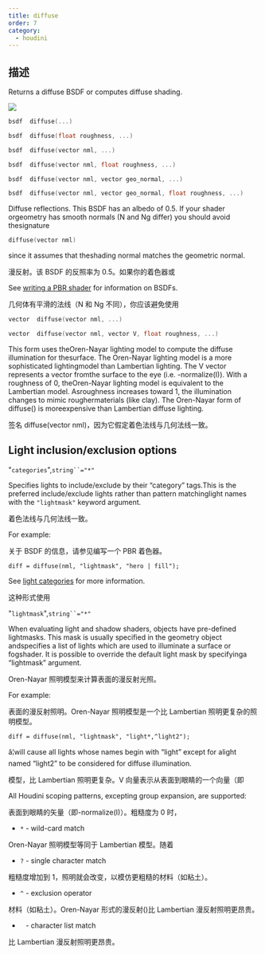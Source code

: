 ```yaml
---
title: diffuse
order: 7
category:
  - houdini
---
```

    
## 描述

Returns a diffuse BSDF or computes diffuse shading.

![](../../images/rendering/diffuse.png)

```c
bsdf  diffuse(...)
```

```c
bsdf  diffuse(float roughness, ...)
```

```c
bsdf  diffuse(vector nml, ...)
```

```c
bsdf  diffuse(vector nml, float roughness, ...)
```

```c
bsdf  diffuse(vector nml, vector geo_normal, ...)
```

```c
bsdf  diffuse(vector nml, vector geo_normal, float roughness, ...)
```

Diffuse reflections. This BSDF has an albedo of 0.5. If your shader orgeometry
has smooth normals (N and Ng differ) you should avoid thesignature

```c
diffuse(vector nml)
```

since it assumes that theshading normal matches the
geometric normal.

漫反射。该 BSDF 的反照率为 0.5。如果你的着色器或

See [writing a PBR shader](../pbr.html) for information on BSDFs.

几何体有平滑的法线（N 和 Ng 不同），你应该避免使用

```c
vector  diffuse(vector nml, ...)
```

```c
vector  diffuse(vector nml, vector V, float roughness, ...)
```

This form uses theOren-Nayar lighting model to compute the diffuse
illumination for thesurface. The Oren-Nayar lighting model is a more
sophisticated lightingmodel than Lambertian lighting. The V vector represents
a vector fromthe surface to the eye (i.e. -normalize(I)). With a roughness of
0, theOren-Nayar lighting model is equivalent to the Lambertian model.
Asroughness increases toward 1, the illumination changes to mimic
roughermaterials (like clay). The Oren-Nayar form of diffuse() is
moreexpensive than Lambertian diffuse lighting.

签名 diffuse(vector nml)，因为它假定着色法线与几何法线一致。

## Light inclusion/exclusion options

"`categories`",` string``="*" `

Specifies lights to include/exclude by their “category” tags.This is the
preferred include/exclude lights rather than pattern matchinglight names with
the `"lightmask"` keyword argument.

着色法线与几何法线一致。

For example:

关于 BSDF 的信息，请参见编写一个 PBR 着色器。

    diff = diffuse(nml, "lightmask", "hero | fill");

See [light categories](../../render/lights.html#categories) for more
information.

这种形式使用

"`lightmask`",` string``="*" `

When evaluating light and shadow shaders, objects have pre-defined lightmasks.
This mask is usually specified in the geometry object andspecifies a list of
lights which are used to illuminate a surface or fogshader. It is possible to
override the default light mask by specifyinga “lightmask” argument.

Oren-Nayar 照明模型来计算表面的漫反射光照。

For example:

表面的漫反射照明。Oren-Nayar 照明模型是一个比 Lambertian 照明更复杂的照明模型。

    diff = diffuse(nml, "lightmask", "light*,^light2");

â¦will cause all lights whose names begin with “light” except for alight
named “light2” to be considered for diffuse illumination.

模型，比 Lambertian 照明更复杂。V 向量表示从表面到眼睛的一个向量（即

All Houdini scoping patterns, excepting group expansion, are supported:

表面到眼睛的矢量（即-normalize(I)）。粗糙度为 0 时，

- `*` \- wild-card match

Oren-Nayar 照明模型等同于 Lambertian 模型。随着

- `?` \- single character match

粗糙度增加到 1，照明就会改变，以模仿更粗糙的材料（如粘土）。

- `^` \- exclusion operator

材料（如粘土）。Oren-Nayar 形式的漫反射()比 Lambertian 漫反射照明更昂贵。

- ` ` \- character list match

比 Lambertian 漫反射照明更昂贵。
